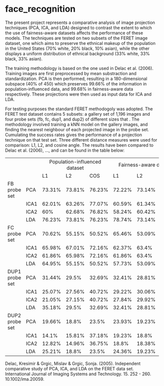 # face_recognition

The present project represents a comparative analysis of image projection techniques (PCA, ICA, and LDA) designed to contrast the extent to which the use of fairness-aware datasets affects the performance of these models. The techniques are tested on two subsets of the FERET image dataset, one which aims to preserve the ethnical makeup of the population in the United States (70% white, 20% black, 10% asian), while the other displays a uniform distribution of ethnical background (33% white, 33% black, 33% asian). 

The training methodology is based on the one used in Delac et al. (2006). Training images are first preprocessed by mean substraction and standardization. PCA is then performed, resulting in a 180-dimensional subspace (40% of 450) which preserves 99.66% of the information in population-influenced data, and 99.68% in fairness-aware data respectively. These projections were then used as input data for ICA and LDA.

For testing purposes the standard FERET methodogoly was adopted. The FERET test dataset contains 5 subsets: a gallery set of 1,196 images and four probe sets (fb, fc, dup1, and dup2) of different sizes that . The methodology involved training a kNN model on the gallery images, and finding the nearest neighbour of each projected image in the probe set. Cumulating the success rates gives the performance of a projection technique on that test set. Three different distance measures were used for comparison: L1, L2, and cosine angle. The results have been compared to Delac et al. (2006), ..., and can be found in the table below:

<center>
  <table>
    <tr>
      <td></td>
      <td></td>
      <td colspan="3"><center>Population-influenced dataset</center></td>
      <td colspan="3"><center>Fairness-aware dataset</center></td>
    </tr>
    <tr>
      <td></td>
      <td></td>
      <td>L1</td>
      <td>L2</td>
      <td>COS</td>
      <td>L1</td>
      <td>L2</td>
      <td>COS</td>
    </tr>
    <tr>
      <td>FB probe set</td>
      <td>PCA</td>
      <td>73.31%</td>
      <td>73.81%</td>
      <td>76.23%</td>
      <td>72.22%</td>
      <td>73.14%</td>
      <td>75.48%</td>
    </tr>
    <tr>
      <td></td>
      <td>ICA1</td>
      <td>62.01%</td>
      <td>63.26%</td>
      <td>77.07%</td>
      <td>60.59%</td>
      <td>61.34%</td>
      <td>74.39%</td>
    </tr>
    <tr>
      <td></td>
      <td>ICA2</td>
      <td>60%</td>
      <td>62.68%</td>
      <td>76.82%</td>
      <td>58.24%</td>
      <td>60.42%</td>
      <td>74.14%</td>
    </tr>
    <tr>
      <td></td>
      <td>LDA</td>
      <td>76.23%</td>
      <td>73.81%</td>
      <td>76.23%</td>
      <td>78.74%</td>
      <td>73.14%</td>
      <td>75.56%</td>
    </tr>
    <tr>
      <td>FC probe set</td>
      <td>PCA</td>
      <td>70.62%</td>
      <td>55.15%</td>
      <td>50.52%</td>
      <td>65.46%</td>
      <td>53.09%</td>
      <td>47.94%</td>
    </tr>
    <tr>
      <td></td>
      <td>ICA1</td>
      <td>65.98%</td>
      <td>67.01%</td>
      <td>72.16%</td>
      <td>62.37%</td>
      <td>63.4%</td>
      <td>72.68%</td>
    </tr>
    <tr>
      <td></td>
      <td>ICA2</td>
      <td>61.86%</td>
      <td>65.98%</td>
      <td>72.16%</td>
      <td>61.86%</td>
      <td>63.4%</td>
      <td>72.16%</td>
    </tr>
    <tr>
      <td></td>
      <td>LDA</td>
      <td>64.95%</td>
      <td>55.15%</td>
      <td>50.52%</td>
      <td>57.73%</td>
      <td>53.09%</td>
      <td>47.94%</td>
    </tr>
    <tr>
      <td>DUP1 probe set</td>
      <td>PCA</td>
      <td>31.44%</td>
      <td>29.5%</td>
      <td>32.69%</td>
      <td>32.41%</td>
      <td>28.81%</td>
      <td>30.75%</td>
    </tr>
    <tr>
      <td></td>
      <td>ICA1</td>
      <td>25.07%</td>
      <td>27.56%</td>
      <td>40.72%</td>
      <td>29.22%</td>
      <td>30.06%</td>
      <td>42.24%</td>
    </tr>
    <tr>
      <td></td>
      <td>ICA2</td>
      <td>21.05%</td>
      <td>27.15%</td>
      <td>40.72%</td>
      <td>27.84%</td>
      <td>29.92%</td>
      <td>42.38%</td>
    </tr>
    <tr>
      <td></td>
      <td>LDA</td>
      <td>35.18%</td>
      <td>29.5%</td>
      <td>32.69%</td>
      <td>32.41%</td>
      <td>28.81%</td>
      <td>30.75%</td>
    </tr>
    <tr>
      <td>DUP2 probe set</td>
      <td>PCA</td>
      <td>19.66%</td>
      <td>18.8%</td>
      <td>23.5%</td>
      <td>23.93%</td>
      <td>19.23%</td>
      <td>23.08%</td>
    </tr>
    <tr>
      <td></td>
      <td>ICA1</td>
      <td>14.1%</td>
      <td>15.81%</td>
      <td>37.18%</td>
      <td>19.23%</td>
      <td>18.8%</td>
      <td>39.32%</td>
    </tr>
    <tr>
      <td></td>
      <td>ICA2</td>
      <td>12.82%</td>
      <td>14.96%</td>
      <td>36.75%</td>
      <td>18.8%</td>
      <td>18.38%</td>
      <td>38.89%</td>
    </tr>
    <tr>
      <td></td>
      <td>LDA</td>
      <td>25.21%</td>
      <td>18.8%</td>
      <td>23.5%</td>
      <td>24.36%</td>
      <td>19.23%</td>
      <td>23.08%</td>
    </tr>
  </table>
</center>

Delac, Kresimir & Grgic, Mislav & Grgic, Sonja. (2005). Independent comparative study of PCA, ICA, and LDA on the FERET data set. International Journal of Imaging Systems and Technology. 15. 252 - 260. 10.1002/ima.20059. 